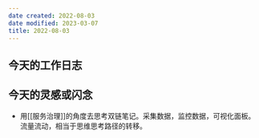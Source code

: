 ```yaml
---
date created: 2022-08-03
date modified: 2023-03-07
title: 2022-08-03
---
```


## 今天的工作日志

## 今天的灵感或闪念

- 用[[服务治理]]的角度去思考双链笔记。采集数据，监控数据，可视化面板。流量流动，相当于思维思考路径的转移。

